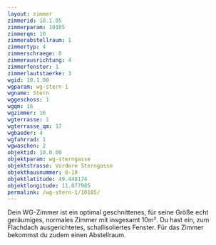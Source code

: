 ```yaml
---
layout: zimmer
zimmerid: 10.1.05
zimmerparam: 10105
zimmerqm: 10
zimmerabstellraum: 1
zimmertyp: 4
zimmerschraege: 0
zimmerausrichtung: 4
zimmerfenster: 1
zimmerlautstaerke: 3
wgid: 10.1.00
wgparam: wg-stern-1
wgname: Stern
wggeschoss: 1
wgqm: 16
wgzimmer: 16
wgterrasse: 1
wgterrasse_qm: 17
wgbaeder: 4
wgfahrrad: 1
wgwaschen: 2
objektid: 10.0.00
objektparam: wg-sterngasse
objektstrasse: Vordere Sterngasse
objekthausnummer: 8-10
objektlatitude: 49.448174
objektlongitude: 11.077985
permalink: /wg-stern-1/10105/
---
```

Dein WG-Zimmer ist ein optimal geschnittenes, für seine Größe echt geräumiges, normales Zimmer mit insgesamt 10m². Du hast ein, zum Flachdach ausgerichtetes, schallisoliertes Fenster. Für das Zimmer bekommst du zudem einen Abstellraum. 